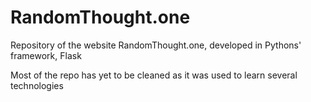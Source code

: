 # RandomThought.one
Repository of the website RandomThought.one, developed in Pythons' framework, Flask


Most of the repo has yet to be cleaned as it was used to learn several technologies
